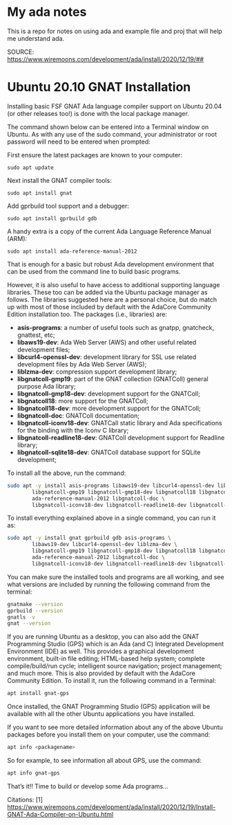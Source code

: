 # My ada notes
This is a repo for notes on using ada and example file and proj that will help me understand ada.


SOURCE: https://www.wiremoons.com/development/ada/install/2020/12/19/## 

# Ubuntu 20.10 GNAT Installation

Installing basic FSF GNAT Ada language compiler support on Ubuntu 20.04 (or other releases too!) is done with the local package manager.

The command shown below can be entered into a Terminal window on Ubuntu. As with any use of the sudo command, your administrator or root password will need to be entered when prompted:

First ensure the latest packages are known to your computer: 
```
sudo apt update
```

Next install the GNAT compiler tools: 
```
sudo apt install gnat
```

Add gprbuild tool support and a debugger: 
```
sudo apt install gprbuild gdb
```

A handy extra is a copy of the current Ada Language Reference Manual (ARM): 
```
sudo apt install ada-reference-manual-2012
```

That is enough for a basic but robust Ada development environment that can be used from the command line to build basic programs.

However, it is also useful to have access to additional supporting language libraries. These too can be added via the Ubuntu package manager as follows. The libraries suggested here are a personal choice, but do match up with most of those included by default with the AdaCore Community Edition installation too. The packages (i.e., libraries) are:

- **asis-programs**: a number of useful tools such as gnatpp, gnatcheck, gnattest, etc;
- **libaws19-dev**: Ada Web Server (AWS) and other useful related development files;
- **libcurl4-openssl-dev**: development library for SSL use related development files by Ada Web Server (AWS);
- **liblzma-dev**: compression support development library;
- **libgnatcoll-gmp19**: part of the GNAT collection (GNATColl) general purpose Ada library;
- **libgnatcoll-gmp18-dev**: development support for the GNATColl;
- **libgnatcoll18**: more support for the GNATColl;
- **libgnatcoll18-dev**: more development support for the GNATColl;
- **libgnatcoll-doc**: GNATColl documentation;
- **libgnatcoll-iconv18-dev**: GNATCall static library and Ada specifications for the binding with the Iconv C library;
- **libgnatcoll-readline18-dev**: GNATColl development support for Readline library;
- **libgnatcoll-sqlite18-dev**: GNATColl database support for SQLite development;

To install all the above, run the command:
```bash
sudo apt -y install asis-programs libaws19-dev libcurl4-openssl-dev liblzma-dev \
        libgnatcoll-gmp19 libgnatcoll-gmp18-dev libgnatcoll18 libgnatcoll18-dev \
        ada-reference-manual-2012 libgnatcoll-doc \
        libgnatcoll-iconv18-dev libgnatcoll-readline18-dev libgnatcoll-sqlite18-dev
```

To install everything explained above in a single command, you can run it as:
```bash
sudo apt -y install gnat gprbuild gdb asis-programs \
        libaws19-dev libcurl4-openssl-dev liblzma-dev \
        libgnatcoll-gmp19 libgnatcoll-gmp18-dev libgnatcoll18 libgnatcoll18-dev \
        ada-reference-manual-2012 libgnatcoll-doc \
        libgnatcoll-iconv18-dev libgnatcoll-readline18-dev libgnatcoll-sqlite18-dev
```

You can make sure the installed tools and programs are all working, and see what versions are included by running the following command from the terminal:
```bash
gnatmake --version
gprbuild --version
gnatls -v
gnat --version
```

If you are running Ubuntu as a desktop, you can also add the GNAT Programming Studio (GPS) which is an Ada (and C) Integrated Development Environment (IDE) as well. This provides a graphical development environment, built-in file editing; HTML-based help system; complete compile/build/run cycle; intelligent source navigation; project management; and much more. This is also provided by default with the AdaCore Community Edition. To install it, run the following command in a Terminal:
```bash
apt install gnat-gps
```

Once installed, the GNAT Programming Studio (GPS) application will be available with all the other Ubuntu applications you have installed.

If you want to see more detailed information about any of the above Ubuntu packages before you install them on your computer, use the command:
```bash
apt info <packagename>
```

So for example, to see information all about GPS, use the command:
```bash
apt info gnat-gps
```

That’s it!! Time to build or develop some Ada programs…

Citations:
[1] https://www.wiremoons.com/development/ada/install/2020/12/19/Install-GNAT-Ada-Compiler-on-Ubuntu.html
